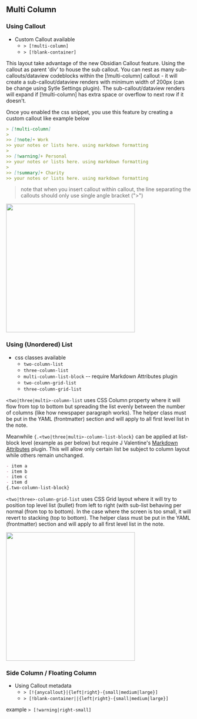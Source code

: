 ## Multi Column
### Using Callout
- Custom Callout available
	- `> [!multi-column]`
	- `> [!blank-container]`

This layout take advantage of the new Obsidian Callout feature. Using the callout as parent 'div' to house the sub callout. You can nest as many sub-callouts/dataview codeblocks within the [!multi-column] callout - it will create a sub-callout/dataview renders with minimum width of 200px (can be change using Sytle Settings plugin). The sub-callout/dataview renders will expand if [!multi-column] has extra space or overflow to next row if it doesn't.

Once you enabled the css snippet, you use this feature by creating a custom callout like example below

~~~markdown
> [!multi-column]
>
>> [!note]+ Work
>> your notes or lists here. using markdown formatting
>
>> [!warning]+ Personal
>> your notes or lists here. using markdown formatting
>
>> [!summary]+ Charity
>> your notes or lists here. using markdown formatting
~~~
> note that when you insert callout within callout, the line separating the callouts should only use single angle bracket (">")

<img src="https://user-images.githubusercontent.com/42369515/163700561-c8d62aa3-0ac8-488c-a80e-8bfb3b539ca8.png" height="350px" >


### Using (Unordered) List
- css classes available
	- `two-column-list`
	- `three-column-list`
	- `multi-column-list-block` -- require Markdown Attributes plugin
	- `two-column-grid-list`
	- `three-column-grid-list`

`<two|three|multi>-column-list` uses CSS Column property where it will flow from top to bottom but spreading the list evenly between the number of columns (like how newspaper paragraph works). The helper class must be put in the YAML (frontmatter) section and will apply to all first level list in the note.

Meanwhile `{.<two|three|multi>-column-list-block}` can be applied at list-block level (example as per below) but require J Valentine's [Markdown Attributes](https://github.com/valentine195/obsidian-markdown-attributes) plugin. This will allow only certain list be subject to column layout while others remain unchanged.
```markdown
- item a
- item b
- item c
- item d
{.two-column-list-block}
```

`<two|three>-column-grid-list` uses CSS Grid layout where it will try to position top level list (bullet) from left to right (with sub-list behaving per normal (from top to bottom). In the case where the screen is too small, it will revert to stacking (top to bottom). The helper class must be put in the YAML (frontmatter) section and will apply to all first level list in the note.

<img src="https://user-images.githubusercontent.com/42369515/163700640-245e4275-f329-4cb2-9138-07cb276354cc.png" height="350px">

### Side Column / Floating Column
- Using Callout metadata
	- `> [!{anycallout}|{left|right}-{small|medium|large}]`
	- `> [!blank-container||{left|right}-{small|medium|large}]`

example
`> [!warning|right-small]`
